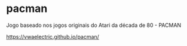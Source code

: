 # pacman
Jogo baseado nos jogos originais do Atari da década de 80 - PACMAN

https://vwaelectric.github.io/pacman/
